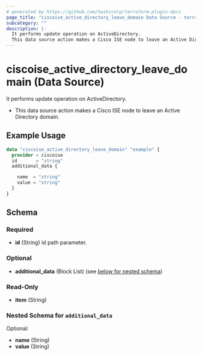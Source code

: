 ```yaml
---
# generated by https://github.com/hashicorp/terraform-plugin-docs
page_title: "ciscoise_active_directory_leave_domain Data Source - terraform-provider-ciscoise"
subcategory: ""
description: |-
  It performs update operation on ActiveDirectory.
  This data source action makes a Cisco ISE node to leave an Active Directory domain.
---
```


# ciscoise_active_directory_leave_domain (Data Source)

It performs update operation on ActiveDirectory.

- This data source action makes a Cisco ISE node to leave an Active Directory domain.

## Example Usage

```terraform
data "ciscoise_active_directory_leave_domain" "example" {
  provider = ciscoise
  id       = "string"
  additional_data {

    name  = "string"
    value = "string"
  }
}
```

<!-- schema generated by tfplugindocs -->
## Schema

### Required

- **id** (String) id path parameter.

### Optional

- **additional_data** (Block List) (see [below for nested schema](#nestedblock--additional_data))

### Read-Only

- **item** (String)

<a id="nestedblock--additional_data"></a>
### Nested Schema for `additional_data`

Optional:

- **name** (String)
- **value** (String)


